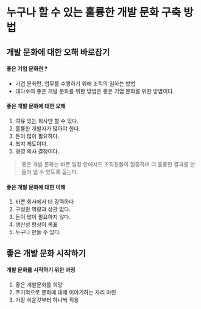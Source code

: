 # 누구나 할 수 있는 훌륭한 개발 문화 구축 방법

## 개발 문화에 대한 오해 바로잡기

#### 좋은 기업 문화란 ?
- 기업 문화란, 업무를 수행하기 위해 조직의 일하는 방법
- 대다수의 좋은 개발 문화를 위한 방법은 좋은 기업 문화를 위한 방법이다.

#### 좋은 개발 문화에 대한 오해
1. 여유 있는 회사만 할 수 있다.
2. 훌륭한 개발자가 많아야 한다.
3. 돈이 많이 필요하다.
4. 복지 제도이다.
5. 경영 의사 결정이다.

> 좋은 개발 문화는 바쁜 일정 안에서도 조직원들이 집중하며 더 훌륭한 결과를 만들어 낼 수 있도록 돕는다.

#### 좋은 개발 문화에 대한 이해
1. 바쁜 회사에서 더 강력하다
2. 구성원 역량과 상관 없다.
3. 돈이 많이 필요하지 않다.
4. 생산성 향상이 목표
5. 누구나 만들 수 있다.

## 좋은 개발 문화 시작하기

#### 개발 문화를 시작하기 위한 과정
1. 좋은 개발문화를 희망
2. 주기적으로 문화에 대해 이야기하는 자리 마련
3. 가장 쉬운것부터 하나씩 적용